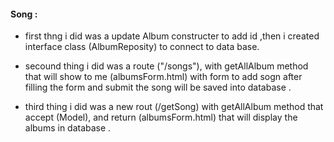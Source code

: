 #### Song :
* first thng i did was a update Album constructer to add id ,then i created interface class (AlbumReposity)  to connect to data base.

* secound  thing i did was a route ("/songs"), with getAllAlbum method  that will show to me  (albumsForm.html) with form to add sogn after filling the form and submit the song will be saved into database  .

* third thing i did was a new rout  (/getSong) with getAllAlbum method  that accept (Model),
and return (albumsForm.html) that will display the albums in database .

